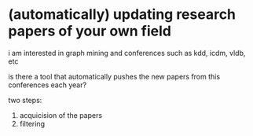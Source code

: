 # (automatically) updating research papers of your own field

i am interested in graph mining and conferences such as kdd, icdm, vldb, etc

is there a tool that automatically pushes the new papers from this conferences each year?

two steps:

1. acquicision of the papers
2. filtering

